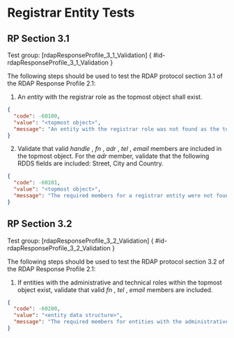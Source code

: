 # Registrar Entity Tests

## RP Section 3.1 

Test group: [rdapResponseProfile_3_1_Validation]  [](){ #id-rdapResponseProfile_3_1_Validation }

The following steps should be used to test the RDAP protocol section 3.1 of the RDAP Response Profile 2.1:

1. An _entity_ with the registrar role as the topmost object shall exist.
```json
{
  "code": -60100,
  "value": "<topmost object>",
  "message": "An entity with the registrar role was not found as the topmost object. See section 3.1 of the RDAP_Response_Profile_2_1"
}
```
2. Validate that valid _handle_ , _fn_ , _adr_ , _tel_ , _email_ members are included in the topmost
    object. For the _adr_ member, validate that the following RDDS fields are included: Street,
    City and Country.
```json
{
  "code": -60101,
  "value": "<topmost object>",
  "message": "The required members for a registrar entity were not found. See section 3.1 of the RDAP Response Profile 2.1."
}
```

## RP Section 3.2 

Test group: [rdapResponseProfile_3_2_Validation]  [](){ #id-rdapResponseProfile_3_2_Validation }

The following steps should be used to test the RDAP protocol section 3.2 of the
RDAP Response Profile 2.1: 
1. If entities with the administrative and technical roles within the topmost object exist,
    validate that valid _fn_ , _tel_ , _email_ members are included.
```json
{
  "code": -60200,
  "value": "<entity data structure>",
  "message": "The required members for entities with the administrative and technical roles were not found. See section 3.2 of the RDAP_Response_Profile_2_1."
}
```


